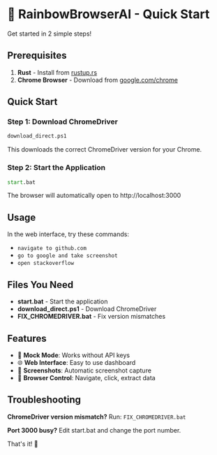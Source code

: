 # 🚀 RainbowBrowserAI - Quick Start

Get started in 2 simple steps!

## Prerequisites

1. **Rust** - Install from [rustup.rs](https://rustup.rs/)
2. **Chrome Browser** - Download from [google.com/chrome](https://www.google.com/chrome/)

## Quick Start

### Step 1: Download ChromeDriver
```cmd
download_direct.ps1
```
This downloads the correct ChromeDriver version for your Chrome.

### Step 2: Start the Application
```cmd
start.bat
```
The browser will automatically open to http://localhost:3000

## Usage

In the web interface, try these commands:
- `navigate to github.com`
- `go to google and take screenshot`  
- `open stackoverflow`

## Files You Need

- **start.bat** - Start the application
- **download_direct.ps1** - Download ChromeDriver  
- **FIX_CHROMEDRIVER.bat** - Fix version mismatches

## Features

- 🤖 **Mock Mode**: Works without API keys
- 🌐 **Web Interface**: Easy to use dashboard
- 📸 **Screenshots**: Automatic screenshot capture
- 🔄 **Browser Control**: Navigate, click, extract data

## Troubleshooting

**ChromeDriver version mismatch?**
Run: `FIX_CHROMEDRIVER.bat`

**Port 3000 busy?**
Edit start.bat and change the port number.

That's it! 🎉